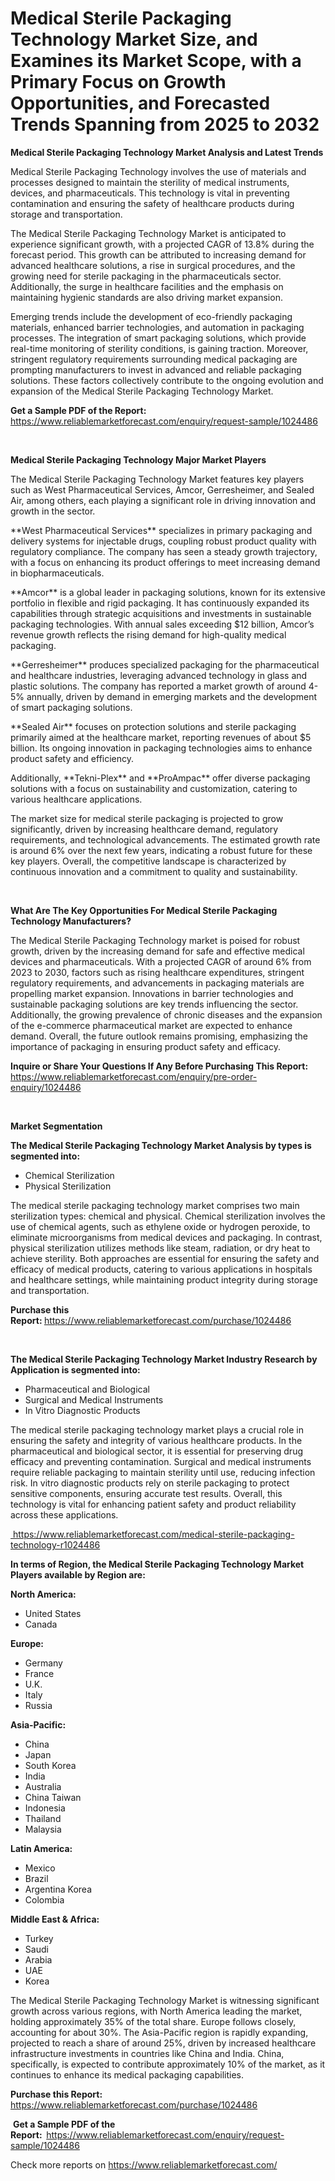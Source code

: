 <p><h1>Medical Sterile Packaging Technology Market Size, and Examines its Market Scope, with a Primary Focus on Growth Opportunities, and Forecasted Trends Spanning from 2025 to 2032</h1></p><p><strong>Medical Sterile Packaging Technology Market Analysis and Latest Trends</strong></p>
<p><p>Medical Sterile Packaging Technology involves the use of materials and processes designed to maintain the sterility of medical instruments, devices, and pharmaceuticals. This technology is vital in preventing contamination and ensuring the safety of healthcare products during storage and transportation.</p><p>The Medical Sterile Packaging Technology Market is anticipated to experience significant growth, with a projected CAGR of 13.8% during the forecast period. This growth can be attributed to increasing demand for advanced healthcare solutions, a rise in surgical procedures, and the growing need for sterile packaging in the pharmaceuticals sector. Additionally, the surge in healthcare facilities and the emphasis on maintaining hygienic standards are also driving market expansion.</p><p>Emerging trends include the development of eco-friendly packaging materials, enhanced barrier technologies, and automation in packaging processes. The integration of smart packaging solutions, which provide real-time monitoring of sterility conditions, is gaining traction. Moreover, stringent regulatory requirements surrounding medical packaging are prompting manufacturers to invest in advanced and reliable packaging solutions. These factors collectively contribute to the ongoing evolution and expansion of the Medical Sterile Packaging Technology Market.</p></p>
<p><strong>Get a Sample PDF of the Report:&nbsp;</strong> <a href="https://www.reliablemarketforecast.com/enquiry/request-sample/1024486?utm_campaign=2481&utm_medium=2&utm_source=Github&utm_content=ia&utm_term=07032025&utm_id=medical-sterile-packaging-technology">https://www.reliablemarketforecast.com/enquiry/request-sample/1024486</a></p>
<p>&nbsp;</p>
<p><strong>Medical Sterile Packaging Technology Major Market Players</strong></p>
<p><p>The Medical Sterile Packaging Technology Market features key players such as West Pharmaceutical Services, Amcor, Gerresheimer, and Sealed Air, among others, each playing a significant role in driving innovation and growth in the sector.</p><p>**West Pharmaceutical Services** specializes in primary packaging and delivery systems for injectable drugs, coupling robust product quality with regulatory compliance. The company has seen a steady growth trajectory, with a focus on enhancing its product offerings to meet increasing demand in biopharmaceuticals.</p><p>**Amcor** is a global leader in packaging solutions, known for its extensive portfolio in flexible and rigid packaging. It has continuously expanded its capabilities through strategic acquisitions and investments in sustainable packaging technologies. With annual sales exceeding $12 billion, Amcor’s revenue growth reflects the rising demand for high-quality medical packaging.</p><p>**Gerresheimer** produces specialized packaging for the pharmaceutical and healthcare industries, leveraging advanced technology in glass and plastic solutions. The company has reported a market growth of around 4-5% annually, driven by demand in emerging markets and the development of smart packaging solutions.</p><p>**Sealed Air** focuses on protection solutions and sterile packaging primarily aimed at the healthcare market, reporting revenues of about $5 billion. Its ongoing innovation in packaging technologies aims to enhance product safety and efficiency.</p><p>Additionally, **Tekni-Plex** and **ProAmpac** offer diverse packaging solutions with a focus on sustainability and customization, catering to various healthcare applications.</p><p>The market size for medical sterile packaging is projected to grow significantly, driven by increasing healthcare demand, regulatory requirements, and technological advancements. The estimated growth rate is around 6% over the next few years, indicating a robust future for these key players. Overall, the competitive landscape is characterized by continuous innovation and a commitment to quality and sustainability.</p></p>
<p>&nbsp;</p>
<p><strong>What Are The Key Opportunities For Medical Sterile Packaging Technology Manufacturers?</strong></p>
<p><p>The Medical Sterile Packaging Technology market is poised for robust growth, driven by the increasing demand for safe and effective medical devices and pharmaceuticals. With a projected CAGR of around 6% from 2023 to 2030, factors such as rising healthcare expenditures, stringent regulatory requirements, and advancements in packaging materials are propelling market expansion. Innovations in barrier technologies and sustainable packaging solutions are key trends influencing the sector. Additionally, the growing prevalence of chronic diseases and the expansion of the e-commerce pharmaceutical market are expected to enhance demand. Overall, the future outlook remains promising, emphasizing the importance of packaging in ensuring product safety and efficacy.</p></p>
<p><strong>Inquire or Share Your Questions If Any Before Purchasing This Report:</strong> <a href="https://www.reliablemarketforecast.com/enquiry/pre-order-enquiry/1024486?utm_campaign=2481&utm_medium=2&utm_source=Github&utm_content=ia&utm_term=07032025&utm_id=medical-sterile-packaging-technology">https://www.reliablemarketforecast.com/enquiry/pre-order-enquiry/1024486</a></p>
<p>&nbsp;</p>
<p><strong>Market Segmentation</strong></p>
<p><strong>The Medical Sterile Packaging Technology Market Analysis by types is segmented into:</strong></p>
<p><ul><li>Chemical Sterilization</li><li>Physical Sterilization</li></ul></p>
<p><p>The medical sterile packaging technology market comprises two main sterilization types: chemical and physical. Chemical sterilization involves the use of chemical agents, such as ethylene oxide or hydrogen peroxide, to eliminate microorganisms from medical devices and packaging. In contrast, physical sterilization utilizes methods like steam, radiation, or dry heat to achieve sterility. Both approaches are essential for ensuring the safety and efficacy of medical products, catering to various applications in hospitals and healthcare settings, while maintaining product integrity during storage and transportation.</p></p>
<p><strong>Purchase this Report:&nbsp;</strong><a href="https://www.reliablemarketforecast.com/purchase/1024486?utm_campaign=2481&utm_medium=2&utm_source=Github&utm_content=ia&utm_term=07032025&utm_id=medical-sterile-packaging-technology">https://www.reliablemarketforecast.com/purchase/1024486</a></p>
<p>&nbsp;</p>
<p><strong>The Medical Sterile Packaging Technology Market Industry Research by Application is segmented into:</strong></p>
<p><ul><li>Pharmaceutical and Biological</li><li>Surgical and Medical Instruments</li><li>In Vitro Diagnostic Products</li></ul></p>
<p><p>The medical sterile packaging technology market plays a crucial role in ensuring the safety and integrity of various healthcare products. In the pharmaceutical and biological sector, it is essential for preserving drug efficacy and preventing contamination. Surgical and medical instruments require reliable packaging to maintain sterility until use, reducing infection risk. In vitro diagnostic products rely on sterile packaging to protect sensitive components, ensuring accurate test results. Overall, this technology is vital for enhancing patient safety and product reliability across these applications.</p></p>
<p><a href="https://www.reliablemarketforecast.com/medical-sterile-packaging-technology-r1024486?utm_campaign=2481&utm_medium=2&utm_source=Github&utm_content=ia&utm_term=07032025&utm_id=medical-sterile-packaging-technology">&nbsp;https://www.reliablemarketforecast.com/medical-sterile-packaging-technology-r1024486</a></p>
<p><strong>In terms of Region, the Medical Sterile Packaging Technology Market Players available by Region are:</strong></p>
<p>
    <p> <strong> North America: </strong>
        <ul>
            <li>United States</li>
            <li>Canada</li>
        </ul>
        </p> 
    <p> <strong> Europe: </strong>
        <ul>
            <li>Germany</li>
            <li>France</li>
            <li>U.K.</li>
            <li>Italy</li>
            <li>Russia</li>
        </ul>
        </p> 
    <p> <strong> Asia-Pacific: </strong>
        <ul>
            <li>China</li>
            <li>Japan</li>
            <li>South Korea</li>
            <li>India</li>
            <li>Australia</li>
            <li>China Taiwan</li>
            <li>Indonesia</li>
            <li>Thailand</li>
            <li>Malaysia</li>
        </ul>
        </p> 
    <p> <strong> Latin America: </strong>
        <ul>
            <li>Mexico</li>
            <li>Brazil</li>
            <li>Argentina Korea</li>
            <li>Colombia</li>
        </ul>
        </p> 
    <p> <strong> Middle East & Africa: </strong>
        <ul>
            <li>Turkey</li>
            <li>Saudi</li>
            <li>Arabia</li>
            <li>UAE</li>
            <li>Korea</li>
        </ul>
    </p>
    </p>
<p><p>The Medical Sterile Packaging Technology Market is witnessing significant growth across various regions, with North America leading the market, holding approximately 35% of the total share. Europe follows closely, accounting for about 30%. The Asia-Pacific region is rapidly expanding, projected to reach a share of around 25%, driven by increased healthcare infrastructure investments in countries like China and India. China, specifically, is expected to contribute approximately 10% of the market, as it continues to enhance its medical packaging capabilities.</p></p>
<p><strong>Purchase this Report: </strong><a href="https://www.reliablemarketforecast.com/purchase/1024486?utm_campaign=2481&utm_medium=2&utm_source=Github&utm_content=ia&utm_term=07032025&utm_id=medical-sterile-packaging-technology">https://www.reliablemarketforecast.com/purchase/1024486</a></p>
<p>&nbsp;<strong>Get a Sample PDF of the Report:&nbsp;&nbsp;</strong><a href="https://www.reliablemarketforecast.com/enquiry/request-sample/1024486?utm_campaign=2481&utm_medium=2&utm_source=Github&utm_content=ia&utm_term=07032025&utm_id=medical-sterile-packaging-technology">https://www.reliablemarketforecast.com/enquiry/request-sample/1024486</a></p>
<p><strong></strong></p>
<p>Check more reports on <a href="https://www.reliablemarketforecast.com/?utm_campaign=2481&utm_medium=2&utm_source=Github&utm_content=ia&utm_term=07032025&utm_id=medical-sterile-packaging-technology">https://www.reliablemarketforecast.com/</a></p>